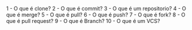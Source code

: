 1 - O que é clone?
2 - O que é commit?
3 - O que é um repositorio?
4 - O que é merge?
5 - O que é pull?
6 - O que é push?
7 - O que é fork?
8 - O que é pull request?
9 - O que é Branch?
10 - O que é um VCS?